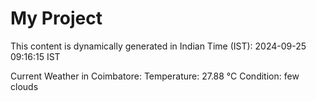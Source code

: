 # My Project

This content is dynamically generated in Indian Time (IST): 2024-09-25 09:16:15 IST


Current Weather in Coimbatore:
Temperature: 27.88 °C
Condition: few clouds
